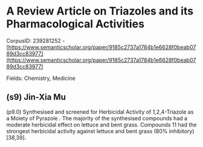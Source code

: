 # A Review Article on Triazoles and its Pharmacological Activities

CorpusID: 239281252 - [https://www.semanticscholar.org/paper/9185c2737a1784b1e6628f0beab0789d3cc83977](https://www.semanticscholar.org/paper/9185c2737a1784b1e6628f0beab0789d3cc83977)

Fields: Chemistry, Medicine

## (s9) Jin-Xia Mu
(p9.0) Synthesised and screened for Herbicidal Activity of 1,2,4-Triazole as a Moiety of Pyrazole . The majority of the synthesised compounds had a moderate herbicidal effect on lettuce and bent grass. Compounds 11 had the strongest herbicidal activity against lettuce and bent grass (80% inhibitory) [38,39].
